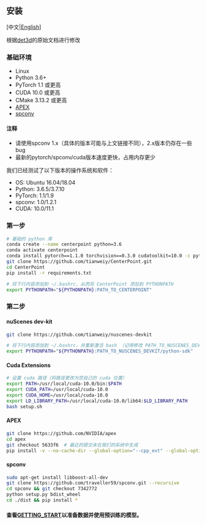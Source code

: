 ## 安装

[中文|[English](INSTALL_en.md)]

根据[det3d](https://github.com/poodarchu/Det3D/tree/56402d4761a5b73acd23080f537599b0888cce07)的原始文档进行修改

### 基础环境

- Linux
- Python 3.6+
- PyTorch 1.1 或更高
- CUDA 10.0 或更高
- CMake 3.13.2 或更高
- [APEX](https://github.com/nvidia/apex)
- [spconv](https://github.com/traveller59/spconv/commit/73427720a539caf9a44ec58abe3af7aa9ddb8e39) 

#### 注释
- 请使用spconv 1.x（具体的版本可能与上文链接不同），2.x版本仍存在一些bug
- 最新的pytorch/spconv/cuda版本速度更快，占用内存更少

我们已经测试了以下版本的操作系统和软件：

- OS: Ubuntu 16.04/18.04
- Python: 3.6.5/3.7.10 
- PyTorch: 1.1/1.9
- spconv: 1.0/1.2.1
- CUDA: 10.0/11.1

### 第一步 

```bash
# 基础的 python 库
conda create --name centerpoint python=3.6
conda activate centerpoint
conda install pytorch==1.1.0 torchvision==0.3.0 cudatoolkit=10.0 -c pytorch
git clone https://github.com/tianweiy/CenterPoint.git
cd CenterPoint
pip install -r requirements.txt

# 将下行内容添加到 ~/.bashrc，从而将 CenterPoint 添加到 PYTHONPATH
export PYTHONPATH="${PYTHONPATH}:PATH_TO_CENTERPOINT"
```

### 第二步 

#### nuScenes dev-kit

```bash
git clone https://github.com/tianweiy/nuscenes-devkit

# 将下行内容添加到 ~/.bashrc，并重新激活 bash （记得修改 PATH_TO_NUSCENES_DEVKIT）
export PYTHONPATH="${PYTHONPATH}:PATH_TO_NUSCENES_DEVKIT/python-sdk"
```

#### Cuda Extensions

```bash
# 设置 cuda 路径（将路径更改为您自己的 cuda 位置）
export PATH=/usr/local/cuda-10.0/bin:$PATH
export CUDA_PATH=/usr/local/cuda-10.0
export CUDA_HOME=/usr/local/cuda-10.0
export LD_LIBRARY_PATH=/usr/local/cuda-10.0/lib64:$LD_LIBRARY_PATH
bash setup.sh 
```

#### APEX

```bash
git clone https://github.com/NVIDIA/apex
cd apex
git checkout 5633f6  # 最近的提交未在我们的系统中生成
pip install -v --no-cache-dir --global-option="--cpp_ext" --global-option="--cuda_ext" ./
```

#### spconv
```bash
sudo apt-get install libboost-all-dev
git clone https://github.com/traveller59/spconv.git --recursive
cd spconv && git checkout 7342772
python setup.py bdist_wheel
cd ./dist && pip install *
```

#### 查看[GETTING_START](GETTING_START.md)以准备数据并使用预训练的模型。
